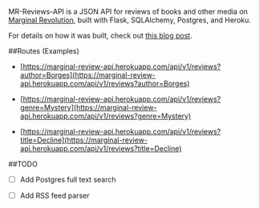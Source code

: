 
MR-Reviews-API is a JSON API for reviews of books and other media on [Marginal Revolution](http://marginalrevolution.com/), built with Flask, SQLAlchemy, Postgres, and Heroku.

For details on how it was built, check out [this blog post](http://blog.cfmeyers.com/2015/05/20/tdding-a-flask-api.html).

##Routes (Examples)

-  [https://marginal-review-api.herokuapp.com/api/v1/reviews?author=Borges](https://marginal-review-api.herokuapp.com/api/v1/reviews?author=Borges)

-  [https://marginal-review-api.herokuapp.com/api/v1/reviews?genre=Mystery](https://marginal-review-api.herokuapp.com/api/v1/reviews?genre=Mystery)

-  [https://marginal-review-api.herokuapp.com/api/v1/reviews?title=Decline](https://marginal-review-api.herokuapp.com/api/v1/reviews?title=Decline)

##TODO

-  [ ]  Add Postgres full text search

-  [ ]  Add RSS feed parser
